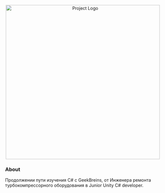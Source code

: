 <p align="center">
      <img src="https://i.ibb.co/6sFNrbh/Geek-Breins.jpg" alt="Project Logo" width="500">

### About
Продолжении пути изучения C# с GeekBreins, от Инженера ремонта турбокомпрессорного оборудования в Junior Unity C# developer.

